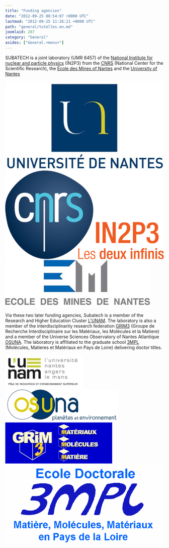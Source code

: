 ```yaml
---
title: "Funding agencies"
date: "2012-09-25 08:54:07 +0000 UTC"
lastmod: "2012-09-25 11:26:21 +0000 UTC"
path: "general/tutelles.en.md"
joomlaid: 287
category: "General"
asides: ["General.+menu+"]
---
```

SUBATECH is a joint laboratory (UMR 6457) of the [National Institute for nuclear and particle physics](http://www.in2p3.fr/presentation/politique/statuts_missions_en.htm) (IN2P3) from the [CNRS](http://www.cnrs.fr/index.php) (National Center for the Scientific Research), the [École des Mines of Nantes](http://www.mines-nantes.fr/en/) and the [University of Nantes](http://www.univ-nantes.fr/33496937/1/fiche___pagelibre/&RH=1291798103626&RF=INSTITUTIONNEL_EN)

[![Université de Nantes](images/logo_univ_nantes.jpg)](http://www.univ-nantes.fr/33496937/1/fiche___pagelibre/&RH=1291798103626&RF=INSTITUTIONNEL_EN) [![in2p3filaire](images/in2p3filaire.png)](http://www.in2p3.fr/presentation/politique/statuts_missions_en.htm) [![EMN vignette full](images/EMN_vignette_full.jpg)](http://www.mines-nantes.fr/en/)

Via these two later funding agencies, Subatech is a member of the Research and Higher Education Cluster [L'UNAM](http://www.english.lunam.fr). The laboratory is also a member of the interdisciplinarity research federation [GRIM3](http://www.cnrs-imn.fr/GRIM3/) (Groupe de Recherche Interdisciplinaire sur les Matériaux, les Molécules et la Matiere) and a member of the Universe Sciences Observatory of Nantes Atlantique [OSUNA](http://www.osuna.univ-nantes.fr/). The laboratory is affiliated to the graduate school [3MPL](http://3mpl.univ-angers.fr/) (Molécules, Matieres et Matériaux en Pays de Loire) delivering doctor titles.

[![Pole de Recherches et d'Enseignement Supérieur UNAM](images/logo_unam.jpg)](http://www.english.lunam.fr) [![Logo OSUNA](images/Logo_OSUNA.jpg)](http://www.osuna.univ-nantes.fr/) [![Grim3](images/Grim3.jpg)](http://www.cnrs-imn.fr/GRIM3/) [![3MPL](images/3MPL.png)](http://3mpl.univ-angers.fr/)
